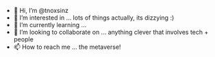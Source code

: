 - 👋 Hi, I’m @tnoxsinz
- 👀 I’m interested in ... lots of things actually, its dizzying :)
- 🌱 I’m currently learning ...
- 💞️ I’m looking to collaborate on ... anything clever that involves tech + people
- 📫 How to reach me ... the metaverse!

<!---
tnoxsinz/tnoxsinz is a ✨ special ✨ repository because its `README.md` (this file) appears on your GitHub profile.
You can click the Preview link to take a look at your changes.
--->
